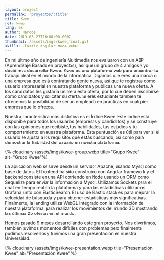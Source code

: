```yaml
---
layout: project
permalink: 'proyectos/:title'
title: Kwee
ref: kwee
lang: es
author: Marcos
date: 2019-05-27T16:00:00.000Z
thumbnail: /assets/imgs/kwee_final.gif
skills: Elastic Angular Node WebGL
---
```

En mi último año de Ingeniería Multimedia nos evaluaron con un ABP (Aprendizaje Basado en proyectos), así que un grupo de 4 amigos y yo decidimos desarrollar Kwee. Kwee es una plataforma web para encontrar tu trabajo ideal en el mundo de la informática. Digamos que eres una marca o una empresa que está contratando gente nueva, así que te registras como usuario empresarial en nuestra plataforma y publicas una nueva oferta. A los candidatos les gustaría unirse a esta oferta, por lo que deben inscribirse como candidatos y solicitar su oferta. Si eres estudiante también te ofrecemos la posibilidad de ser un empleado en prácticas en cualquier empresa que lo ofrezca. 

Nuestra característica más distintiva es el Índice Kwee. Este índice está disponible para todos los usuarios (empresas y candidatos) y se construye con las opiniones que recibiste, tus habilidades, tus estudios y tu comportamiento en nuestra plataforma. Esta puntuación es útil para ver si el usuario se ajusta a los requisitos que estás buscando, así como para demostrar la fiabilidad del usuario en nuestra plataforma. 

{% cloudinary /assets/imgs/kwee-group.webp title="Grupo Kwee" alt="Grupo Kwee"%}

La aplicación web se sirve desde un servidor Apache, usando Mysql como base de datos. El frontend ha sido construido con Angular framework y el backend consiste en una API corriendo en Node usando un ORM como Sequelize para enviar la información a Mysql. Utilizamos Sockets para el chat en tiempo real en la plataforma y para las estadísticas utilizamos Grafana junto con ElasticSearch. El uso de Elastic stack es para mejorar la velocidad de búsqueda y para obtener estadísticas más significativas. Finalmente, la landing utiliza WebGL integrado con la información de nuestra plataforma, para realizar los movimientos del mundo 3D mostrando las últimas 25 ofertas en el mundo. 

Hemos pasado 9 meses desarrollando este gran proyecto. Nos divertimos, también tuvimos momentos difíciles con problemas pero finalmente pudimos resolverlos y tuvimos una gran presentación en nuestra Universidad.

{% cloudinary /assets/imgs/kwee-presentation.webp title="Presentación Kwee" alt="Presentación Kwee" %}

